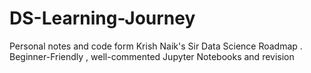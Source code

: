 # DS-Learning-Journey
Personal notes and code form Krish Naik's Sir Data Science Roadmap . Beginner-Friendly , well-commented Jupyter Notebooks and revision
